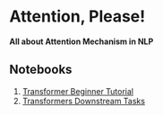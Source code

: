 # Attention, Please!

**All about Attention Mechanism in NLP**


## Notebooks

1. [Transformer Beginner Tutorial](https://github.com/The-School-of-AI/Attention_Please/blob/main/Transformer_Beginner_Tutorial.ipynb)
2. [Transformers Downstream Tasks](https://github.com/The-School-of-AI/Attention_Please/blob/main/Transformers_Downstream_Tasks.ipynb)
